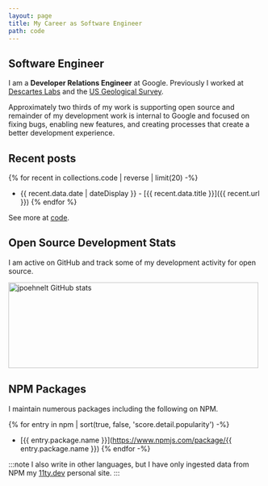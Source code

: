 ```yaml
---
layout: page
title: My Career as Software Engineer
path: code
---
```


## Software Engineer

I am a **Developer Relations Engineer** at Google. Previously I worked at [Descartes Labs](https://www.descarteslabs.com/) and the [US Geological Survey](https://www.usgs.gov/).

Approximately two thirds of my work is supporting open source and remainder of my development work is internal to Google and focused on fixing bugs, enabling new features, and creating processes that create a better development experience.

## Recent posts

{% for recent in collections.code | reverse | limit(20) -%}
* {{ recent.data.date | dateDisplay }} - [{{ recent.data.title }}]({{ recent.url }})
{% endfor %}

See more at <a class="tag code" href="/tag/code/">code</a>.
## Open Source Development Stats
I am active on GitHub and track some of my development activity for open source.

<img src="https://github-readme-stats.vercel.app/api?username=jpoehnelt&show_icons=true&&theme=nord&hide_border=true&count_private=true&hide=issues&custom_title=Github%20Stats" width="495" height="170" alt="jpoehnelt GitHub stats"/>

## NPM Packages

I maintain numerous packages including the following on NPM.

{% for entry in npm | sort(true, false, 'score.detail.popularity') -%}
- [{{ entry.package.name }}](https://www.npmjs.com/package/{{ entry.package.name }})
{% endfor -%}

:::note
I also write in other languages, but I have only ingested data from NPM my [11ty.dev](https://11ty.dev) personal site.
:::
